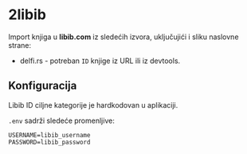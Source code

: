 # 2libib

Import knjiga u **libib.com** iz sledećih izvora, uključujići i sliku naslovne strane:

+ delfi.rs - potreban `ID` knjige iz URL ili iz devtools.

## Konfiguracija

Libib ID ciljne kategorije je hardkodovan u aplikaciji.

`.env` sadrži sledeće promenljive:

```
USERNAME=libib_username
PASSWORD=libib_password
```
